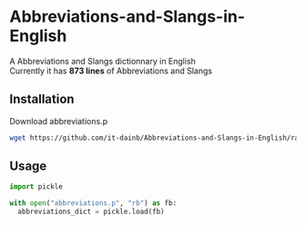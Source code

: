 # Abbreviations-and-Slangs-in-English

A Abbreviations and Slangs dictionnary in English\
Currently it has **873 lines** of Abbreviations and Slangs

## Installation

Download abbreviations.p

```bash
wget https://github.com/it-dainb/Abbreviations-and-Slangs-in-English/raw/main/abbreviations.p
```

## Usage

```python
import pickle

with open("abbreviations.p", "rb") as fb:
  abbreviations_dict = pickle.load(fb)
```
